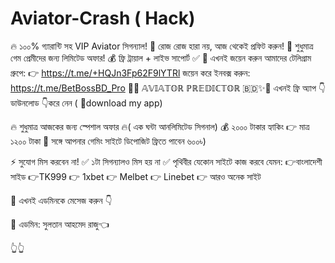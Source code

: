 # Aviator-Crash ( Hack)
🔥 ১০০% গ্যারান্টি সহ VIP Aviator সিগন্যাল!   🎯 রোজ রোজ হারা নয়, আজ থেকেই প্রফিট করুন!  🧨 শুধুমাত্র গেম প্রেমীদের জন্য লিমিটেড অফার!   💰 ফ্রি ট্রায়াল + লাইভ সাপোর্ট ✅  📲 এখনই জয়েন করুন আমাদের টেলিগ্রাম গ্রুপে: 👉 https://t.me/+HQJn3Fp62F9lYTRl    জয়েন করে ইনবক্স করুন: https://t.me/BetBossBD_Pro
🚀✨ 𝔸𝕍𝕀𝔸𝕋𝕆ℝ ℙℝ𝔼𝔻𝕀ℂ𝕋𝕆ℝ 🇧🇩✨🚀
এখনই ফ্রি অ্যাপ 👇ডাউনলোড 👇করে নেন ( 🔗download my app) 

🔥 শুধুমাত্র আজকের জন্য স্পেশাল অফার 🔥( এক ঘন্টা আনলিমিটেড সিগনাল) 
💰 ২০০০ টাকার হ্যাকিং
👉 মাত্র ১২০০ টাকা 🚀
সঙ্গে আপনার গেমিং সাইটে ডিপোজিট ফ্রিতে পাবেন 
৬০০৳)

⚡ সুযোগ মিস করবেন না!
✅ ১টা সিগন্যালও মিস হয় না
✅ পৃথিবীর যেকোন সাইটে কাজ করবে 
যেমন:
👉বাংলাদেশী সাইড 
👉TK999
👉 1xbet
👉 Melbet
👉 Linebet
👉 আরও অনেক সাইট

📩 এখনই এডমিনকে মেসেজ করুন 👇

👤 এডমিন: সুলতান আহমেদ রাজু👈

👆👆
